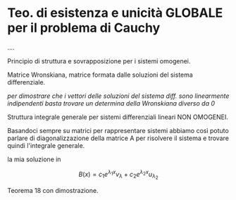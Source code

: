 # Teo. di esistenza e unicità GLOBALE per il problema di Cauchy

....

Principio di struttura e sovrapposizione per i sistemi omogenei.

Matrice Wronskiana, matrice formata dalle soluzioni del sistema differenziale.

*per dimostrare che i vettori delle soluzioni del sistema diff. sono linearmente indipendenti basta trovare un determina della Wronskiana diverso da 0*

Struttura integrale generale per sistemi differenziali lineari NON OMOGENEI.

Basandoci sempre su matrici per rappresentare sistemi abbiamo così potuto parlare di diagonalizzazione della matrice A per risolvere il sistema e trovare quindi l'integrale generale. 

la mia soluzione in 

$$B(x) = c_1e^{\lambda _1  x} v_{\lambda} + c_2 e^{\lambda _2 x} u_{\lambda _2}$$

Teorema 18 con dimostrazione.
